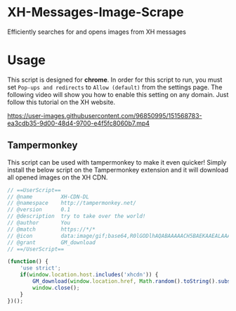 # XH-Messages-Image-Scrape
Efficiently searches for and opens images from XH messages

# Usage
This script is designed for **chrome**. In order for this script to run, you must set `Pop-ups and redirects` to `Allow (default)` from the settings page. The following video will show you how to enable this setting on any domain. Just follow this tutorial on the XH website.
  
https://user-images.githubusercontent.com/96850995/151568783-ea3cdb35-9d00-48d4-9700-e4f5fc8060b7.mp4
  
  
## Tampermonkey

This script can be used with tampermonkey to make it even quicker! Simply install the below script on the Tampermonkey extension and it will download all opened images on the XH CDN.

```js
// ==UserScript==
// @name         XH-CDN-DL
// @namespace    http://tampermonkey.net/
// @version      0.1
// @description  try to take over the world!
// @author       You
// @match        https://*/*
// @icon         data:image/gif;base64,R0lGODlhAQABAAAAACH5BAEKAAEALAAAAAABAAEAAAICTAEAOw==
// @grant        GM_download
// ==/UserScript==

(function() {
    'use strict';
    if(window.location.host.includes('xhcdn')) {
        GM_download(window.location.href, Math.random().toString().substring(3, 13) + '_' + window.location.href.split('/').at(-1));
        window.close();
    }
})();
```

